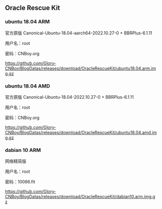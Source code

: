 ## Oracle Rescue Kit
### ubuntu 18.04 ARM

官方原版 Canonical-Ubuntu-18.04-aarch64-2022.10.27-0 + BBRPlus-6.1.11

用户名：root

密码：CNBoy.org

https://github.com/Glory-CNBoy/BlogDatas/releases/download/OracleRescueKit/ubuntu18.04.arm.img.gz
      
### ubuntu 18.04 AMD

官方原版 Canonical-Ubuntu-18.04-2022.10.27-0 + BBRPlus-6.1.11

用户名：root

密码：CNBoy.org

https://github.com/Glory-CNBoy/BlogDatas/releases/download/OracleRescueKit/ubuntu18.04.amd.img.gz
      
### dabian 10 ARM

网络精简版

用户名：root

密码：10086.fit

https://github.com/Glory-CNBoy/BlogDatas/releases/download/OracleRescueKit/dabian10.arm.img.gz
